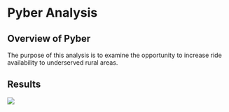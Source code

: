 # Pyber Analysis

## Overview of Pyber

The purpose of this analysis is to examine the opportunity to increase ride availability to underserved rural areas.  

## Results





![]('Analysis/challenge.png')